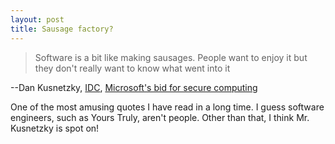 ```yaml
---
layout: post
title: Sausage factory?
---
```



>Software is a bit like making sausages. People want to enjoy it but they don't
>really want to know what went into it

--Dan Kusnetzky, [IDC](http://www.idc.com/), [Microsoft's bid for secure computing](http://news.bbc.co.uk/hi/english/sci/tech/newsid_2067000/2067753.stm)

One of the most amusing quotes I have read in a long time. I guess software
engineers, such as Yours Truly, aren't people. Other than that, I think Mr.
Kusnetzky is spot on!
